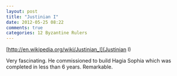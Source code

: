 ```yaml
---
layout: post
title: "Justinian I"
date: 2012-05-25 08:22
comments: true
categories: 12 Byzantine Rulers
---
```

[http://en.wikipedia.org/wiki/Justinian_I](Justinian I)


Very fascinating. He commissioned to build Hagia Sophia which was completed in less than 6 years. Remarkable.

